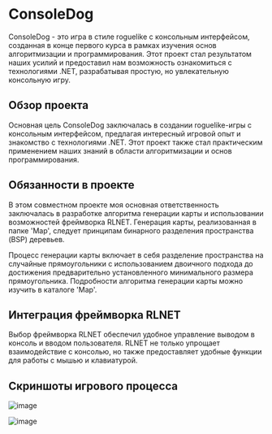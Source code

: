 # ConsoleDog

ConsoleDog - это игра в стиле roguelike с консольным интерфейсом, созданная в конце первого курса в рамках изучения основ алгоритмизации и программирования. Этот проект стал результатом наших усилий и предоставил нам возможность ознакомиться с технологиями .NET, разрабатывая простую, но увлекательную консольную игру.

## Обзор проекта

Основная цель ConsoleDog заключалась в создании roguelike-игры с консольным интерфейсом, предлагая интересный игровой опыт и знакомство с технологиями .NET. Этот проект также стал практическим применением наших знаний в области алгоритмизации и основ программирования.

## Обязанности в проекте

В этом совместном проекте моя основная ответственность заключалась в разработке алгоритма генерации карты и использовании возможностей фреймворка RLNET. Генерация карты, реализованная в папке 'Map', следует принципам бинарного разделения пространства (BSP) деревьев.

Процесс генерации карты включает в себя разделение пространства на случайные прямоугольники с использованием двоичного подхода до достижения предварительно установленного минимального размера прямоугольника. Подробности алгоритма генерации карты можно изучить в каталоге 'Map'.

## Интеграция фреймворка RLNET

Выбор фреймворка RLNET обеспечил удобное управление выводом в консоль и вводом пользователя. RLNET не только упрощает взаимодействие с консолью, но также предоставляет удобные функции для работы с мышью и клавиатурой.

## Скриншоты игрового процесса
![image](https://github.com/1Eross/ConsoleDog/assets/127928626/60c67e50-4653-49fc-bc64-8c1c9fd96f96)

![image](https://github.com/1Eross/ConsoleDog/assets/127928626/b244d742-003e-4ac9-b8e7-6aaa2db2f287)


